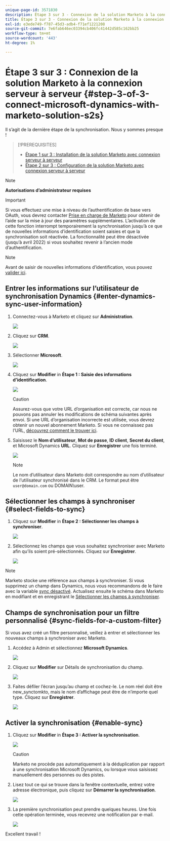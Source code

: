 ```yaml
---
unique-page-id: 3571830
description: Étape 3 sur 3 - Connexion de la solution Marketo à la connexion du serveur au serveur - Documents Marketo - Documentation du produit
title: Étape 3 sur 3 - Connexion de la solution Marketo à la connexion serveur à serveur
exl-id: e3ede749-f787-45d3-adb4-f71ef1221208
source-git-commit: 7e6fab646ec03394cb406fc41442d585c162bb25
workflow-type: tm+mt
source-wordcount: '443'
ht-degree: 1%

---
```


# Étape 3 sur 3 : Connexion de la solution Marketo à la connexion serveur à serveur {#step-3-of-3-connect-microsoft-dynamics-with-marketo-solution-s2s}

Il s’agit de la dernière étape de la synchronisation. Nous y sommes presque !

>[!PREREQUISITES]
>
>* [Étape 1 sur 3 : Installation de la solution Marketo avec connexion serveur à serveur](/help/marketo/product-docs/crm-sync/microsoft-dynamics-sync/sync-setup/microsoft-dynamics-365-with-s2s-connection/step-1-of-3-install.md)
>* [Étape 2 sur 3 : Configuration de la solution Marketo avec connexion serveur à serveur](/help/marketo/product-docs/crm-sync/microsoft-dynamics-sync/sync-setup/microsoft-dynamics-365-with-s2s-connection/step-2-of-3-set-up.md)


>[!NOTE]
>
>**Autorisations d’administrateur requises**

>[!IMPORTANT]
>
>Si vous effectuez une mise à niveau de l’authentification de base vers OAuth, vous devrez contacter [Prise en charge de Marketo](https://nation.marketo.com/t5/support/ct-p/Support) pour obtenir de l’aide sur la mise à jour des paramètres supplémentaires. L’activation de cette fonction interrompt temporairement la synchronisation jusqu’à ce que de nouvelles informations d’identification soient saisies et que la synchronisation soit réactivée. La fonctionnalité peut être désactivée (jusqu’à avril 2022) si vous souhaitez revenir à l’ancien mode d’authentification.

>[!NOTE]
>
>Avant de saisir de nouvelles informations d’identification, vous pouvez [valider ici](/help/marketo/product-docs/crm-sync/microsoft-dynamics-sync/sync-setup/validate-microsoft-dynamics-sync.md).

## Entrer les informations sur l’utilisateur de synchronisation Dynamics {#enter-dynamics-sync-user-information}

1. Connectez-vous à Marketo et cliquez sur **Administration**.

   ![](assets/login-admin.png)

1. Cliquez sur **CRM**.

   ![](assets/image2015-3-16-9-3a47-3a34.png)

1. Sélectionner **Microsoft**.

   ![](assets/image2015-3-16-9-3a50-3a6.png)

1. Cliquez sur **Modifier** in **Étape 1 : Saisie des informations d’identification**.

   ![](assets/image2015-3-16-9-3a48-3a43.png)

   >[!CAUTION]
   >
   >Assurez-vous que votre URL d’organisation est correcte, car nous ne pouvons pas annuler les modifications de schéma suivantes après envoi. Si une URL d’organisation incorrecte est utilisée, vous devrez obtenir un nouvel abonnement Marketo. Si vous ne connaissez pas l’URL, [découvrez comment le trouver ici](/help/marketo/product-docs/crm-sync/microsoft-dynamics-sync/sync-setup/view-the-organization-service-url.md).

1. Saisissez le **Nom d’utilisateur**, **Mot de passe**, **ID client**, **Secret du client**, et Microsoft Dynamics **URL**. Cliquez sur **Enregistrer** une fois terminé.

   ![](assets/step-3-of-3-connect-s2s-5.png)

   >[!NOTE]
   >
   >Le nom d’utilisateur dans Marketo doit correspondre au nom d’utilisateur de l’utilisateur synchronisé dans le CRM. Le format peut être `user@domain.com` ou DOMAIN\user.

## Sélectionner les champs à synchroniser {#select-fields-to-sync}

1. Cliquez sur **Modifier** in **Étape 2 : Sélectionner les champs à synchroniser**.

   ![](assets/image2015-3-16-9-3a51-3a28.png)

1. Sélectionnez les champs que vous souhaitez synchroniser avec Marketo afin qu’ils soient pré-sélectionnés. Cliquez sur **Enregistrer**.

   ![](assets/image2016-8-25-15-3a6-3a11.png)

>[!NOTE]
>
>Marketo stocke une référence aux champs à synchroniser. Si vous supprimez un champ dans Dynamics, nous vous recommandons de le faire avec la variable [sync désactivé](/help/marketo/product-docs/crm-sync/salesforce-sync/enable-disable-the-salesforce-sync.md). Actualisez ensuite le schéma dans Marketo en modifiant et en enregistrant le [Sélectionner les champs à synchroniser](/help/marketo/product-docs/crm-sync/microsoft-dynamics-sync/microsoft-dynamics-sync-details/microsoft-dynamics-sync-field-sync/editing-fields-to-sync-before-deleting-them-in-dynamics.md).

## Champs de synchronisation pour un filtre personnalisé {#sync-fields-for-a-custom-filter}

Si vous avez créé un filtre personnalisé, veillez à entrer et sélectionner les nouveaux champs à synchroniser avec Marketo.

1. Accédez à Admin et sélectionnez **Microsoft Dynamics**.

   ![](assets/image2015-10-9-9-3a50-3a9.png)

1. Cliquez sur **Modifier** sur Détails de synchronisation du champ.

   ![](assets/image2015-10-9-9-3a52-3a23.png)

1. Faites défiler l’écran jusqu’au champ et cochez-le. Le nom réel doit être new_synctomkto, mais le nom d’affichage peut être de n’importe quel type. Cliquez sur **Enregistrer**.

   ![](assets/image2016-8-25-15-3a7-3a35.png)

## Activer la synchronisation {#enable-sync}

1. Cliquez sur **Modifier** in **Étape 3 : Activer la synchronisation**.

   ![](assets/image2015-3-16-9-3a52-3a2.png)

   >[!CAUTION]
   >
   >Marketo ne procède pas automatiquement à la déduplication par rapport à une synchronisation Microsoft Dynamics, ou lorsque vous saisissez manuellement des personnes ou des pistes.

1. Lisez tout ce qui se trouve dans la fenêtre contextuelle, entrez votre adresse électronique, puis cliquez sur **Démarrer la synchronisation**.

   ![](assets/image2015-3-16-9-3a55-3a10.png)

1. La première synchronisation peut prendre quelques heures. Une fois cette opération terminée, vous recevrez une notification par e-mail.

   ![](assets/image2015-3-16-9-3a59-3a51.png)

Excellent travail !
